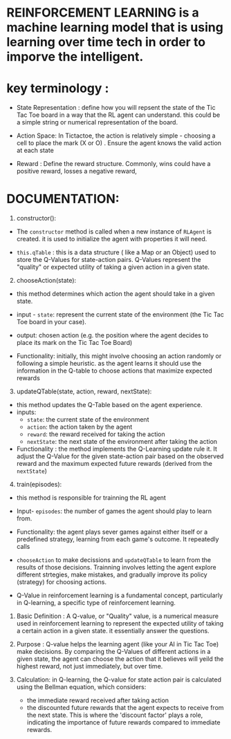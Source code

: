 # REINFORCEMENT LEARNING is a machine learning model that is using learning over time tech in order to imporve the intelligent. 

# key terminology :

- State Representation : define how you will repsent the state of the Tic Tac Toe board in a way that the RL agent 
can understand. this could be a simple string or numerical representation of the board.

- Action Space: In Tictactoe, the action is relatively simple - choosing a cell to place the mark (X or O)
. Ensure the agent knows the valid action at each state 

- Reward : Define the reward structure. Commonly, wins could have a positive reward, losses a negative reward,


# DOCUMENTATION: 

1. constructor(): 

- The `constructor` method is called when a new instance of `RLAgent` is created. it is used
to initialize the agent with properties it will need.

- `this.qTable` : this is a data structure ( like a Map or an Object) used to store the 
Q-Values for state-action pairs. Q-Values represent the "quality" or expected utility of taking
a given action in a given state.

2. chooseAction(state): 

- this method determines which action the agent should take in a given state.

- input - `state`: represent the current state of the environment (the Tic Tac Toe board in your case).

- output: chosen action (e.g. the position where the agent decides to place its mark on the Tic Tac Toe Board)

- Functionality: initially, this might involve choosing an action randomly or following a simple heuristic. as the 
agent learns it should use the information in the Q-table to choose actions that maximize expected rewards

3. updateQTable(state, action, reward, nextState): 

- this method updates the Q-Table based on the agent experience.
- inputs: 
    * `state`: the current state of the environment
    * `action`: the action taken by the agent
    * `reward`: the reward received for taking the action
    * `nextState`: the next state of the environment after taking the action
- Functionality : the method implements the Q-Learning update rule it. It adjust the Q-Value for the given
state-action pair based on the observed reward and the maximum expected future rewards (derived from the `nextState`)

4. train(episodes):

- this method is responsible for trainning the RL agent

- Input- `episodes`: the number of games the agent should play to learn from. 

- Functionality: the agent plays sever games against either itself or a predefined strategy, learning from each game's outcome. It repeatedly calls

- `chooseAction` to make decissions and `updateQTable` to learn from the results of those decisions. Trainning involves letting the agent explore different strtegies, make mistakes, and gradually improve its policy (strategy) for choosing actions.


- Q-Value in reinforcement learning is a fundamental concept, particularly in Q-learning, a specific type of reinforcement learning. 

1. Basic Definition : A Q-value, or "Quality" value, is a numerical measure used in reinforcement learning to represent the expected utility of taking a certain action in a given state. it essentially answer the questions.

2. Purpose : Q-value helps the learning agent (like your AI in Tic Tac Toe) make decisions. By comparing the Q-Values of different actions in a given state, the agent can choose the action that it believes will yeild the highest reward, not just immediately, but over time. 

3. Calculation: in Q-learning, the Q-value for state action pair is calculated using the Bellman equation, which considers: 
    * the immediate reward received after taking action
    * the discounted future rewards that the agent expects to receive from the next state. This is where the 'discount factor' plays a role, indicating the importance of future rewards compared to immediate rewards. 

## 